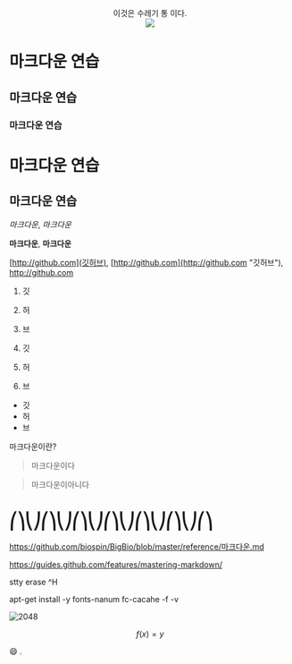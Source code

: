 <p align="center">
이것은 수레기 통 이다.<br/>
<image src="trash.png">
</p>

# 마크다운 연습
## 마크다운 연습
### 마크다운 연습

마크다운 연습
=================

마크다운 연습
-----------------

*마크다운*, _마크다운_

**마크다운**, __마크다운__

[http://github.com](깃허브), [http://github.com](http://github.com "깃허브"), http://github.com

1. 깃
2. 허
3. 브

1. 깃
1. 허
1. 브

- 깃
- 허
- 브

마크다운이란?
>마크다운이다

>마크다운이아니다

# ⎛⎞⎝⎠⎛⎞⎝⎠⎛⎞⎝⎠⎛⎞⎝⎠⎛⎞⎝⎠⎛⎞⎝⎠⎛⎞

https://github.com/biospin/BigBio/blob/master/reference/마크다운.md

https://guides.github.com/features/mastering-markdown/

stty erase ^H

apt-get install -y fonts-nanum
fc-cacahe -f -v

![2048](https://github.com/ganghe74/junk/blob/master/2048.png?raw=true)

$$ f(x) = y $$

:smile:
.
